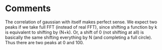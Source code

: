 # Comments

The correlation of gaussian with itself makes perfect sense. We expect two peaks if we take full FFT (instead of real FFT), since shifting a function by k is equivalent to shifting by (N+k). Or, a shift of 0 (not shifting at all) is basically the same shifting everything by N (and completing a full circle). Thus there are two peaks at 0 and 100.